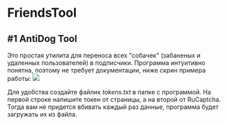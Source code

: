 # FriendsTool
## #1 AntiDog Tool
Это простая утилита для переноса всех "собачек" (забаненых и удаленных пользователей) в подписчики.
Программа интуитивно понятна, поэтому не требует документации, ниже скрин примера работы:
<img src = 'https://sun1-92.userapi.com/c858520/v858520313/e370b/Ma2-FZnJFTc.jpg'/>

Для удобства создайте файлик _tokens.txt_ в папке с программой. На первой строке напишите токен от страницы, а на второй от RuCaptcha. Тогда вам не придется вбивать каждый раз данные, программа будет загружать их из файла.
